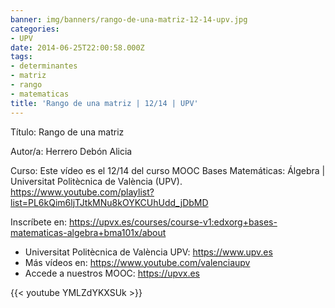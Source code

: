 ```yaml
---
banner: img/banners/rango-de-una-matriz-12-14-upv.jpg
categories:
- UPV
date: 2014-06-25T22:00:58.000Z
tags:
- determinantes
- matriz
- rango
- matematicas
title: 'Rango de una matriz | 12/14 | UPV'
---
```


Título: Rango de una matriz

Autor/a: Herrero Debón Alicia

Curso: Este vídeo es el 12/14 del curso MOOC Bases Matemáticas: Álgebra | Universitat Politècnica de València (UPV). https://www.youtube.com/playlist?list=PL6kQim6ljTJtkMNu8kOYKCUhUdd_jDbMD 

Inscríbete en: https://upvx.es/courses/course-v1:edxorg+bases-matematicas-algebra+bma101x/about


+ Universitat Politècnica de València UPV: https://www.upv.es
+ Más vídeos en: https://www.youtube.com/valenciaupv
+ Accede a nuestros MOOC: https://upvx.es

{{< youtube YMLZdYKXSUk >}}
